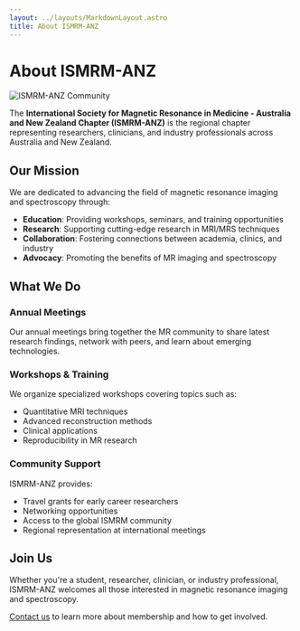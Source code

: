 ```yaml
---
layout: ../layouts/MarkdownLayout.astro
title: About ISMRM-ANZ
---
```


# About ISMRM-ANZ

![ISMRM-ANZ Community](/images/intro.jpg)

The **International Society for Magnetic Resonance in Medicine - Australia and New Zealand Chapter (ISMRM-ANZ)** is the regional chapter representing researchers, clinicians, and industry professionals across Australia and New Zealand.

## Our Mission

We are dedicated to advancing the field of magnetic resonance imaging and spectroscopy through:

- **Education**: Providing workshops, seminars, and training opportunities
- **Research**: Supporting cutting-edge research in MRI/MRS techniques
- **Collaboration**: Fostering connections between academia, clinics, and industry
- **Advocacy**: Promoting the benefits of MR imaging and spectroscopy

## What We Do

### Annual Meetings

Our annual meetings bring together the MR community to share latest research findings, network with peers, and learn about emerging technologies.

### Workshops & Training

We organize specialized workshops covering topics such as:
- Quantitative MRI techniques
- Advanced reconstruction methods
- Clinical applications
- Reproducibility in MR research

### Community Support

ISMRM-ANZ provides:
- Travel grants for early career researchers
- Networking opportunities
- Access to the global ISMRM community
- Regional representation at international meetings

## Join Us

Whether you're a student, researcher, clinician, or industry professional, ISMRM-ANZ welcomes all those interested in magnetic resonance imaging and spectroscopy.

[Contact us](/contact) to learn more about membership and how to get involved.